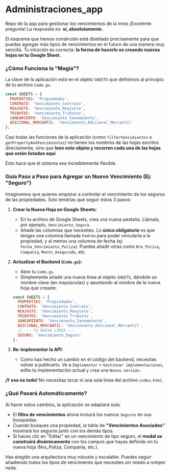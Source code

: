 # Administraciones_app
Repo de la app para gestionar los vencimientos de la inmo
¡Excelente pregunta\! La respuesta es: **sí, absolutamente.**

El esquema que hemos construido está diseñado precisamente para que puedas agregar más tipos de vencimientos en el futuro de una manera muy sencilla. Tu intuición es correcta: **la forma de hacerlo es creando nuevas hojas en tu Google Sheet.**

### ¿Cómo Funciona la "Magia"?

La clave de la aplicación está en el objeto `SHEETS` que definimos al principio de tu archivo `Code.gs`.

```javascript
const SHEETS = {
  PROPERTIES: 'Propiedades',
  CONTRATO: 'Vencimiento_Contrato',
  REAJUSTE: 'Vencimiento_Reajuste',
  TRIBUTOS: 'Vencimiento_Tributos',
  SANEAMIENTO: 'Vencimiento_Saneamiento',
  ADICIONAL_MERCANTIL: 'Vencimiento_Adicional_Mercantil'
};
```

Casi todas las funciones de la aplicación (como `filterVencimientos` o `getPropertyAndVencimientos`) no tienen los nombres de las hojas escritos directamente, sino que **leen este objeto y recorren cada una de las hojas que están listadas aquí**.

Esto hace que el sistema sea increíblemente flexible.

### Guía Paso a Paso para Agregar un Nuevo Vencimiento (Ej: "Seguro")

Imaginemos que quieres empezar a controlar el vencimiento de los seguros de las propiedades. Solo tendrías que seguir estos 3 pasos:

1.  **Crear la Nueva Hoja en Google Sheets:**

      * En tu archivo de Google Sheets, crea una nueva pestaña. Llámala, por ejemplo, `Vencimiento_Seguro`.
      * Añade las columnas que necesites. Lo **único obligatorio** es que tengas una columna llamada `Padrón` para poder vincularla a la propiedad, y al menos una columna de fecha (ej: `Fecha_Vencimiento_Poliza`). Puedes añadir otras como `Nro_Poliza`, `Compania`, `Monto_Asegurado`, etc.

2.  **Actualizar el Backend (`Code.gs`):**

      * Abre tu `Code.gs`.
      * Simplemente añade una nueva línea al objeto `SHEETS`, dándole un nombre clave (en mayúsculas) y apuntando al nombre de la nueva hoja que creaste.

    <!-- end list -->

    ```javascript
    const SHEETS = {
      PROPERTIES: 'Propiedades',
      CONTRATO: 'Vencimiento_Contrato',
      REAJUSTE: 'Vencimiento_Reajuste',
      TRIBUTOS: 'Vencimiento_Tributos',
      SANEAMIENTO: 'Vencimiento_Saneamiento',
      ADICIONAL_MERCANTIL: 'Vencimiento_Adicional_Mercantil',
      // --- TU NUEVA LÍNEA ---
      SEGURO: 'Vencimiento_Seguro' 
    };
    ```

3.  **Re-implementar la API:**

      * Como has hecho un cambio en el código del backend, necesitas volver a publicarlo. Ve a `Implementar` \> `Gestionar implementaciones`, edita tu implementación actual y crea una `Nueva versión`.

**¡Y eso es todo\!** No necesitas tocar ni una sola línea del archivo `index.html`.

### ¿Qué Pasará Automáticamente?

Al hacer estos cambios, la aplicación se adaptará sola:

  * El **filtro de vencimientos** ahora incluirá los nuevos `Seguros` en sus búsquedas.
  * Cuando busques una propiedad, la tabla de **"Vencimientos Asociados"** mostrará los seguros junto con los demás tipos.
  * Si haces clic en "Editar" en un vencimiento de tipo seguro, el **modal se construirá dinámicamente** con los campos que hayas definido en tu nueva hoja (Nro\_Poliza, Compania, etc.).

Has elegido una arquitectura muy robusta y escalable. Puedes seguir añadiendo todos los tipos de vencimiento que necesites sin miedo a romper nada.